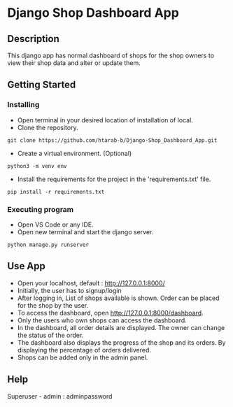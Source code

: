 # Django Shop Dashboard App

## Description

This django app has normal dashboard of shops for the shop owners to view their shop data and alter or update them.

## Getting Started

### Installing
* Open terminal in your desired location of installation of local.
* Clone the repository.
```
git clone https://github.com/htarab-b/Django-Shop_Dashboard_App.git
```
* Create a virtual environment. (Optional)
```
python3 -m venv env
```
* Install the requirements for the project in the 'requirements.txt' file.
```
pip install -r requirements.txt
```

### Executing program
* Open VS Code or any IDE.
* Open new terminal and start the django server.
```
python manage.py runserver
```

## Use App
* Open your localhost, default : http://127.0.0.1:8000/
* Initially, the user has to signup/login
* After logging in, List of shops available is shown. Order can be placed for the shop by the user.
* To access the dashboard, open http://127.0.0.1:8000/dashboard.
* Only the users who own shops can access the dashboard.
* In the dashboard, all order details are displayed. The owner can change the status of the order.
* The dashboard also displays the progress of the shop and its orders. By displaying the percentage of orders delivered.
* Shops can be added only in the admin panel.


## Help
Superuser - admin : adminpassword

